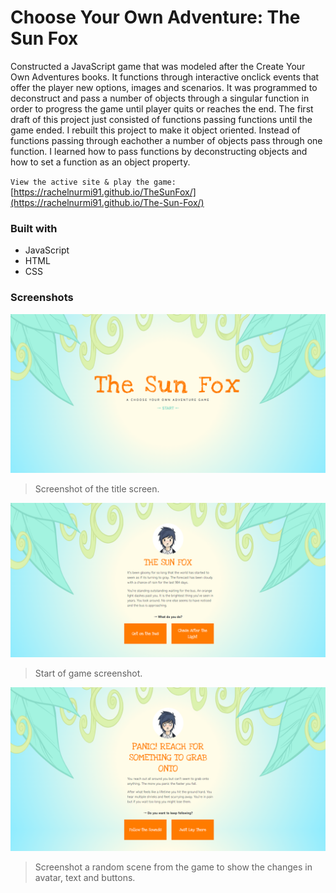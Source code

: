 # Choose Your Own Adventure: The Sun Fox

Constructed a JavaScript game that was modeled after the Create Your Own Adventures books. It functions through interactive onclick events that offer the player new options, images and scenarios. 
It was programmed to deconstruct and pass a number of objects through a singular function in order to progress the game until player quits or reaches the end. The first draft of this project just consisted of functions passing functions until the game ended. I rebuilt this project to make it object oriented. Instead of functions passing through eachother a number of objects pass through one function. I learned how to pass functions by deconstructing objects and how to set a function as an object property.

`View the active site & play the game:` [https://rachelnurmi91.github.io/TheSunFox/](https://rachelnurmi91.github.io/The-Sun-Fox/)

### Built with
- JavaScript
- HTML
- CSS

### Screenshots
![Game Screenshot](screenshots/SunFoxScreenShotTitle.png)
> Screenshot of the title screen.


![Game Screenshot](screenshots/SunFoxScreenShot.png)
> Start of game screenshot.


![Game Screenshot](screenshots/SunFoxScreenShot2.png)
> Screenshot a random scene from the game to show the changes in avatar, text and buttons.
